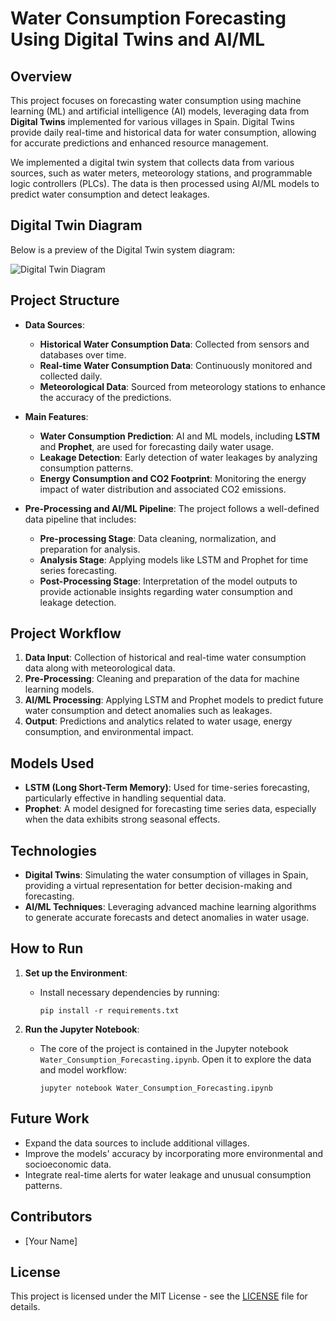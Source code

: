 # Water Consumption Forecasting Using Digital Twins and AI/ML

## Overview

This project focuses on forecasting water consumption using machine learning (ML) and artificial intelligence (AI) models, leveraging data from **Digital Twins** implemented for various villages in Spain. Digital Twins provide daily real-time and historical data for water consumption, allowing for accurate predictions and enhanced resource management.

We implemented a digital twin system that collects data from various sources, such as water meters, meteorology stations, and programmable logic controllers (PLCs). The data is then processed using AI/ML models to predict water consumption and detect leakages.

## Digital Twin Diagram

Below is a preview of the Digital Twin system diagram:

![Digital Twin Diagram](./images/Digital_Twins.png)

## Project Structure

- **Data Sources**:
  - **Historical Water Consumption Data**: Collected from sensors and databases over time.
  - **Real-time Water Consumption Data**: Continuously monitored and collected daily.
  - **Meteorological Data**: Sourced from meteorology stations to enhance the accuracy of the predictions.
  
- **Main Features**:
  - **Water Consumption Prediction**: AI and ML models, including **LSTM** and **Prophet**, are used for forecasting daily water usage.
  - **Leakage Detection**: Early detection of water leakages by analyzing consumption patterns.
  - **Energy Consumption and CO2 Footprint**: Monitoring the energy impact of water distribution and associated CO2 emissions.

- **Pre-Processing and AI/ML Pipeline**:
  The project follows a well-defined data pipeline that includes:
  - **Pre-processing Stage**: Data cleaning, normalization, and preparation for analysis.
  - **Analysis Stage**: Applying models like LSTM and Prophet for time series forecasting.
  - **Post-Processing Stage**: Interpretation of the model outputs to provide actionable insights regarding water consumption and leakage detection.

## Project Workflow

1. **Data Input**: Collection of historical and real-time water consumption data along with meteorological data.
2. **Pre-Processing**: Cleaning and preparation of the data for machine learning models.
3. **AI/ML Processing**: Applying LSTM and Prophet models to predict future water consumption and detect anomalies such as leakages.
4. **Output**: Predictions and analytics related to water usage, energy consumption, and environmental impact.

## Models Used

- **LSTM (Long Short-Term Memory)**: Used for time-series forecasting, particularly effective in handling sequential data.
- **Prophet**: A model designed for forecasting time series data, especially when the data exhibits strong seasonal effects.

## Technologies

- **Digital Twins**: Simulating the water consumption of villages in Spain, providing a virtual representation for better decision-making and forecasting.
- **AI/ML Techniques**: Leveraging advanced machine learning algorithms to generate accurate forecasts and detect anomalies in water usage.
  
## How to Run

1. **Set up the Environment**:
   - Install necessary dependencies by running:
     ```
     pip install -r requirements.txt
     ```

2. **Run the Jupyter Notebook**:
   - The core of the project is contained in the Jupyter notebook `Water_Consumption_Forecasting.ipynb`. Open it to explore the data and model workflow:
     ```
     jupyter notebook Water_Consumption_Forecasting.ipynb
     ```

## Future Work

- Expand the data sources to include additional villages.
- Improve the models' accuracy by incorporating more environmental and socioeconomic data.
- Integrate real-time alerts for water leakage and unusual consumption patterns.

## Contributors

- [Your Name]
  
## License

This project is licensed under the MIT License - see the [LICENSE](LICENSE) file for details.
